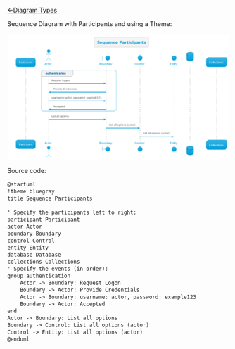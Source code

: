 [<-Diagram Types](../diagram-types.md)

Sequence Diagram with Participants and using a Theme:

![Sequence Simple](sequence-participants-theme/sequence-participants-theme.png)

Source code:

```plantuml
@startuml
!theme bluegray
title Sequence Participants

' Specify the participants left to right:
participant Participant
actor Actor
boundary Boundary
control Control
entity Entity
database Database
collections Collections
' Specify the events (in order):
group authentication
    Actor -> Boundary: Request Logon
    Boundary -> Actor: Provide Credentials
    Actor -> Boundary: username: actor, password: example123
    Boundary -> Actor: Accepted
end
Actor -> Boundary: List all options
Boundary -> Control: List all options (actor)
Control -> Entity: List all options (actor)
@enduml
```
